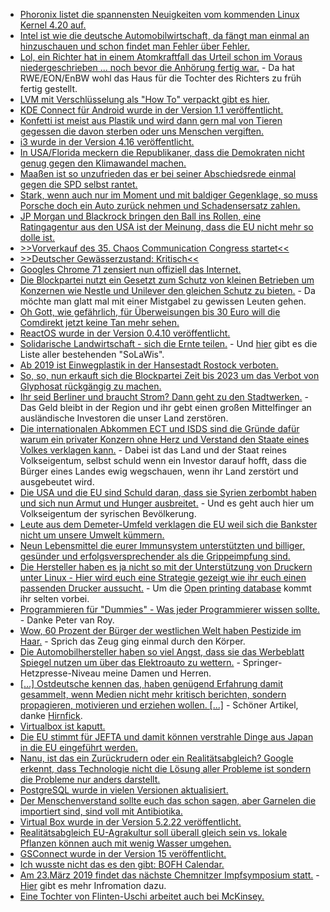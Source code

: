 * [Phoronix listet die spannensten Neuigkeiten vom kommenden Linux Kernel 4.20 auf.](https://www.phoronix.com/scan.php?page=article&item=linux-420-features&num=1)
* [Intel ist wie die deutsche Automobilwirtschaft, da fängt man einmal an hinzuschauen und schon findet man Fehler über Fehler.](https://www.planet3dnow.de/cms/41327-neue-schwachstelle-in-intels-hyper-threading/)
* [Lol, ein Richter hat in einem Atomkraftfall das Urteil schon im Voraus niedergeschrieben ... noch bevor die Anhörung fertig war.](https://blog.fefe.de/?ts=a5219c23) - Da hat RWE/EON/EnBW wohl das Haus für die Tochter des Richters zu früh fertig gestellt.
* [LVM mit Verschlüsselung als "How To" verpackt gibt es hier.](https://opensource.com/article/18/11/manage-storage-lvm)
* [KDE Connect für Android wurde in der Version 1.1 veröffentlicht.](https://nicolasfella.wordpress.com/2018/11/04/kde-connect-new-stuff-0x3/)
* [Konfetti ist meist aus Plastik und wird dann gern mal von Tieren gegessen die davon sterben oder uns Menschen vergiften.](https://www.careelite.de/plastikfreies-konfetti-selber-machen/)
* [i3 wurde in der Version 4.16 veröffentlicht.](https://www.phoronix.com/scan.php?page=news_item&px=i3-Window-Manager-4.16)
* [In USA/Florida meckern die Republikaner, dass die Demokraten nicht genug gegen den Klimawandel machen.](https://blog.fefe.de/?ts=a51ee6d7)
* [Maaßen ist so unzufrieden das er bei seiner Abschiedsrede einmal gegen die SPD selbst rantet.](https://blog.fefe.de/?ts=a51ee38b)
* [Stark, wenn auch nur im Moment und mit baldiger Gegenklage, so muss Porsche doch ein Auto zurück nehmen und Schadensersatz zahlen.](https://blog.fefe.de/?ts=a51e4629)
* [JP Morgan und Blackrock bringen den Ball ins Rollen, eine Ratingagentur aus den USA ist der Meinung, dass die EU nicht mehr so dolle ist.](https://www.neopresse.com/europa/eu-staatsschuldenkrise-hier-legt-eine-bank-den-finger-in-die-wunde/)
* [>>Vorverkauf des 35. Chaos Communication Congress startet<<](https://www.ccc.de/de/updates/2018/vorverkauf-35c3)
* [>>Deutscher Gewässerzustand: Kritisch<<](http://www.sonnenseite.com/de/umwelt/deutscher-gewaesserzustand-kritisch.html)
* [Googles Chrome 71 zensiert nun offiziell das Internet.](https://www.pro-linux.de/news/1/26469/chrome-71-blockiert-irref%C3%BChrende-inhalte.html)
* [Die Blockpartei nutzt ein Gesetzt zum Schutz von kleinen Betrieben um Konzernen wie Nestle und Unilever den gleichen Schutz zu bieten.](https://blog.fefe.de/?ts=a51f5fd5) - Da möchte man glatt mal mit einer Mistgabel zu gewissen Leuten gehen.
* [Oh Gott, wie gefährlich, für Überweisungen bis 30 Euro will die Comdirekt jetzt keine Tan mehr sehen.](https://blog.fefe.de/?ts=a51f6614)
* [ReactOS wurde in der Version 0.4.10 veröffentlicht.](https://www.phoronix.com/scan.php?page=news_item&px=ReactOS-0.4.10-Released)
* [Solidarische Landwirtschaft - sich die Ernte teilen.](https://www.solidarische-landwirtschaft.org) - Und [hier](https://www.solidarische-landwirtschaft.org/index.php?id=273&L=0) gibt es die Liste aller bestehenden "SoLaWis".
* [Ab 2019 ist Einwegplastik in der Hansestadt Rostock verboten.](https://www.careelite.de/rostock-einwegplastik-verbot-2019/)
* [So, so, nun erkauft sich die Blockpartei Zeit bis 2023 um das Verbot von Glyphosat rückgängig zu machen.](http://www.sonnenseite.com/de/politik/schulze-legt-plan-fuer-glyphosat-ausstieg-vor.html)
* [Ihr seid Berliner und braucht Strom? Dann geht zu den Stadtwerken.](https://berlinerstadtwerke.de/) - Das Geld bleibt in der Region und ihr gebt einen großen Mittelfinger an ausländische Investoren die unser Land zerstören.
* [Die internationalen Abkommen ECT und ISDS sind die Gründe dafür warum ein privater Konzern ohne Herz und Verstand den Staate eines Volkes verklagen kann.](https://www.neopresse.com/wirtschaft/ect-gefaehrlicher-als-ttip-und-ceta/) - Dabei ist das Land und der Staat reines Volkseigentum, selbst schuld wenn ein Investor darauf hofft, dass die Bürger eines Landes ewig wegschauen, wenn ihr Land zerstört und ausgebeutet wird.
* [Die USA und die EU sind Schuld daran, dass sie Syrien zerbombt haben und sich nun Armut und Hunger ausbreitet.](https://www.neopresse.com/politik/die-plaene-fuer-die-zerschlagung-syriens-wurden-in-der-eu-entwickelt/) - Und es geht auch hier um Volkseigentum der syrischen Bevölkerung.
* [Leute aus dem Demeter-Umfeld verklagen die EU weil sich die Bankster nicht um unsere Umwelt kümmern.](https://netzfrauen.org/2018/11/07/klimawandel-4/)
* [Neun Lebensmittel die eurer Immunsystem unterstützten und billiger, gesünder und erfolgsversprechender als die Grippeimpfung sind.](https://www.smarticular.net/grippeschutz-natuerlich-knoblauch-ingwer-kurkuma-chili-impfung/)
* [Die Hersteller haben es ja nicht so mit der Unterstützung von Druckern unter Linux - Hier wird euch eine Strategie gezeigt wie ihr euch einen passenden Drucker aussucht.](https://opensource.com/article/18/11/choosing-printer-linux) - Um die [Open printing database](http://www.openprinting.org/printers) kommt ihr selten vorbei.
* [Programmieren für "Dummies" - Was jeder Programmierer wissen sollte.](https://www.info.ucl.ac.be/~pvr/VanRoyChapter.pdf) - Danke Peter van Roy.
* [Wow, 60 Prozent der Bürger der westlichen Welt haben Pestizide im Haar.](http://www.sonnenseite.com/de/umwelt/erster-europaeischer-haar-test-hormonveraendernde-pestizide-im-koerper-jeder-zweiten-person.html) - Sprich das Zeug ging einmal durch den Körper.
* [Die Automobilhersteller haben so viel Angst, dass sie das Werbeblatt Spiegel nutzen um über das Elektroauto zu wettern.](http://www.sonnenseite.com/de/mobilitaet/die-auto-lobby-verbreitet-zweifel-am-elektroauto.html) - Springer-Hetzpresse-Niveau meine Damen und Herren.
* [[...] Ostdeutsche kennen das, haben genügend Erfahrung damit gesammelt, wenn Medien nicht mehr kritisch berichten, sondern propagieren, motivieren und erziehen wollen. [...]](https://www.nzz.ch/feuilleton/alles-beginnt-mit-herkunft-weshalb-ostdeutschland-sich-zur-provokation-entwickelt-ld.1415437) - Schöner Artikel, danke [Hirnfick](https://tuxproject.de/blog/2018/11/liegengebliebenes-vom-7-november-2018/).
* [Virtualbox ist kaputt.](https://blog.fefe.de/?ts=a51ad1d7)
* [Die EU stimmt für JEFTA und damit können verstrahle Dinge aus Japan in die EU eingeführt werden.](https://netzfrauen.org/2018/11/08/trade-deal-2/)
* [Nanu, ist das ein Zurückrudern oder ein Realitätsabgleich? Google erkennt, dass Technologie nicht die Lösung aller Probleme ist sondern die Probleme nur anders darstellt.](https://blog.fefe.de/?ts=a51a4e4d)
* [PostgreSQL wurde in vielen Versionen aktualisiert.](https://lwn.net/Articles/771145)
* [Der Menschenverstand sollte euch das schon sagen, aber Garnelen die importiert sind, sind voll mit Antibiotika.](https://netzfrauen.org/2018/11/09/aquakultur-3/)
* [Virtual Box wurde in der Version 5.2.22 veröffentlicht.](https://www.phoronix.com/scan.php?page=news_item&px=VirtualBox-5.2.22-Released)
* [Realitätsabgleich EU-Agrakultur soll überall gleich sein vs. lokale Pflanzen können auch mit wenig Wasser umgehen.](https://bio-erzgebirge.de/wp/?p=16784)
* [GSConnect wurde in der Version 15 veröffentlicht.](https://www.pro-linux.de/news/1/26481/gsconnect-v15-kde-connect-f%C3%BCr-die-gnome-shell.html)
* [Ich wusste nicht das es den gibt: BOFH Calendar.](http://bofhcalendar.com/)
* [Am 23.März 2019 findet das nächste Chemnitzer Impfsymposium statt.](https://svhgev.de/nachlese-zum-12-chemnitzer-impfsymposium/) - [Hier](https://svhgev.de/ankuendigung-13-impfsymposium-am-23-maerz-2019/) gibt es mehr Infromation dazu.
* [Eine Tochter von Flinten-Uschi arbeitet auch bei McKinsey.](https://blog.fefe.de/?ts=a51b63c8)

